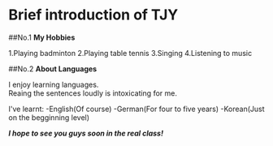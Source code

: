 # Brief introduction of TJY

##No.1 **My Hobbies**

1.Playing badminton
2.Playing table tennis
3.Singing
4.Listening to music

##No.2 **About Languages**

I enjoy learning languages.  
Reaing the sentences loudly is intoxicating for me.

I've learnt:
-English(Of course)
-German(For four to five years)
-Korean(Just on the begginning level)

***I hope to see you guys soon in the real class!*** 
